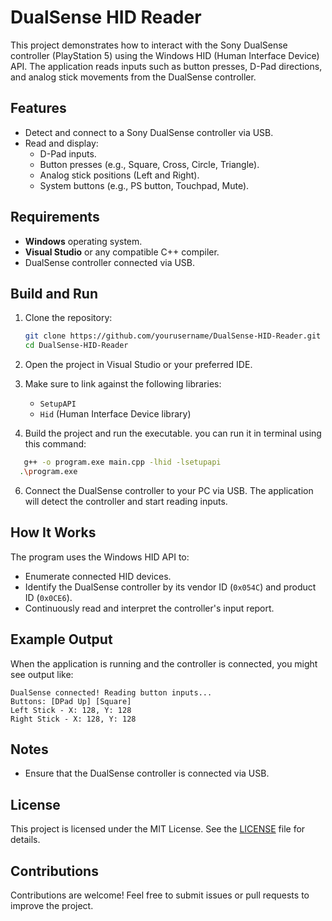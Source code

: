 # DualSense HID Reader

This project demonstrates how to interact with the Sony DualSense controller (PlayStation 5) using the Windows HID (Human Interface Device) API. The application reads inputs such as button presses, D-Pad directions, and analog stick movements from the DualSense controller.

## Features
- Detect and connect to a Sony DualSense controller via USB.
- Read and display:
  - D-Pad inputs.
  - Button presses (e.g., Square, Cross, Circle, Triangle).
  - Analog stick positions (Left and Right).
  - System buttons (e.g., PS button, Touchpad, Mute).

## Requirements
- **Windows** operating system.
- **Visual Studio** or any compatible C++ compiler.
- DualSense controller connected via USB.

## Build and Run

1. Clone the repository:
   ```bash
   git clone https://github.com/yourusername/DualSense-HID-Reader.git
   cd DualSense-HID-Reader
   ```

2. Open the project in Visual Studio or your preferred IDE.

3. Make sure to link against the following libraries:
   - `SetupAPI`
   - `Hid` (Human Interface Device library)

4. Build the project and run the executable.
you can run it in terminal using this command:
```bash
   g++ -o program.exe main.cpp -lhid -lsetupapi
  .\program.exe
   ```


6. Connect the DualSense controller to your PC via USB. The application will detect the controller and start reading inputs.

## How It Works
The program uses the Windows HID API to:
- Enumerate connected HID devices.
- Identify the DualSense controller by its vendor ID (`0x054C`) and product ID (`0x0CE6`).
- Continuously read and interpret the controller's input report.

## Example Output
When the application is running and the controller is connected, you might see output like:
```
DualSense connected! Reading button inputs...
Buttons: [DPad Up] [Square]
Left Stick - X: 128, Y: 128
Right Stick - X: 128, Y: 128
```

## Notes
- Ensure that the DualSense controller is connected via USB.

## License
This project is licensed under the MIT License. See the [LICENSE](LICENSE) file for details.

## Contributions
Contributions are welcome! Feel free to submit issues or pull requests to improve the project.

